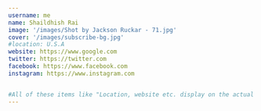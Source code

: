 ```yaml
---
username: me
name: Shaildhish Rai 
image: '/images/Shot by Jackson Ruckar - 71.jpg'
cover: '/images/subscribe-bg.jpg'
#location: U.S.A
website: https://www.google.com
twitter: https://twitter.com
facebook: https://www.facebook.com
instagram: https://www.instagram.com


#All of these items like "Location, website etc. display on the actual profile of the author.
---
```


 